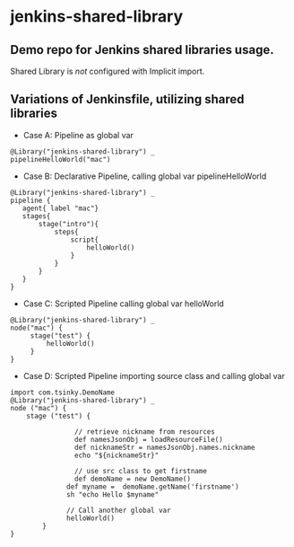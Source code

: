 # jenkins-shared-library
Demo repo for Jenkins shared libraries usage.
--
Shared Library is *not* configured with Implicit import.

## Variations of Jenkinsfile, utilizing shared libraries

* Case A: Pipeline as global var
```
@Library("jenkins-shared-library") _
pipelineHelloWorld("mac")
```

* Case B: Declarative Pipeline, calling global var pipelineHelloWorld
```
@Library("jenkins-shared-library") _
pipeline {
   agent{ label "mac"}
   stages{
       stage("intro"){
           steps{
               script{
                   helloWorld()
               }
           }           
       }
   }
}
```

* Case C: Scripted Pipeline calling global var helloWorld
```
@Library("jenkins-shared-library") _
node("mac") {
     stage("test") {
         helloWorld()
     }
}
```

* Case D: Scripted Pipeline importing source class and calling global var
```
import com.tsinky.DemoName
@Library("jenkins-shared-library") _
node ("mac") {
    stage ("test") {

				// retrieve nickname from resources
				def namesJsonObj = loadResourceFile()
				def nicknameStr = namesJsonObj.names.nickname
				echo "${nicknameStr}"

				// use src class to get firstname
				def demoName = new DemoName()
			  def myname =  demoName.getName('firstname')
			  sh "echo Hello $myname"

			  // Call another global var
			  helloWorld()
		}
}
```
